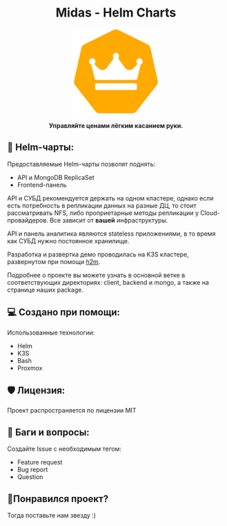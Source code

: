 <h1 align="center" id="title">Midas - Helm Charts</h1>

<p align="center"><img src="pictures/midas_logo.png" width ="200" height ="200" alt="project-image"></p>

<p align="center" id="description"><strong>Управляйте ценами лёгким касанием руки.</strong></p>
</p>

<h2>🎯 Helm-чарты:</h2>

Предоставляемые Helm-чарты позволят поднять:

* API и MongoDB ReplicaSet
* Frontend-панель

API и СУБД рекомендуется держать на одном кластере, однако если есть потребность в репликации данных на разные ДЦ, то стоит рассматривать NFS, либо проприетарные методы репликации у Cloud-провайдеров. Все зависит от <strong>вашей</strong> инфраструктуры.

API и панель аналитика являются stateless приложениями, в то время как СУБД нужно постоянное хранилище.

Разработка и развертка демо проводилась на K3S кластере, развернутом при помощи [h2m](https://github.com/hiimluck3r/h2m).

Подробнее о проекте вы можете узнать в основной ветке в соответствующих директориях: client, backend и mongo, а также на странице наших package.

<h2>💻 Создано при помощи:</h2>

Использованные технологии:

*   Helm
*   K3S
*   Bash
*   Proxmox

<h2>🛡️ Лицензия:</h2>

Проект распространяется по лицензии MIT

<h2>🐛 Баги и вопросы:</h2>

Создайте Issue с необходимым тегом:
* Feature request
* Bug report
* Question

<h2>💖Понравился проект?</h2>

Тогда поставьте нам звезду :)